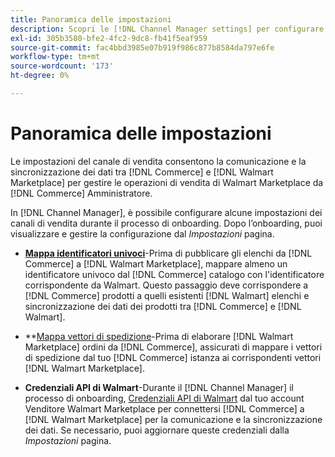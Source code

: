 ```yaml
---
title: Panoramica delle impostazioni
description: Scopri le [!DNL Channel Manager settings] per configurare l'autenticazione e mappare gli attributi del catalogo dei prodotti e i vettori di spedizione necessari per coordinare le operazioni di vendita tra [!DNL Commerce] e [!DNL Walmart Marketplace].
exl-id: 305b3580-bfe2-4fc2-9dc8-fb41f5eaf959
source-git-commit: fac4bbd3985e07b919f986c877b8584da797e6fe
workflow-type: tm+mt
source-wordcount: '173'
ht-degree: 0%

---
```


# Panoramica delle impostazioni

Le impostazioni del canale di vendita consentono la comunicazione e la sincronizzazione dei dati tra [!DNL Commerce] e [!DNL Walmart Marketplace] per gestire le operazioni di vendita di Walmart Marketplace da [!DNL Commerce] Amministratore.

In [!DNL Channel Manager], è possibile configurare alcune impostazioni dei canali di vendita durante il processo di onboarding. Dopo l’onboarding, puoi visualizzare e gestire la configurazione dal *Impostazioni* pagina.

* **[Mappa identificatori univoci](map-catalog-attributes.md)**-Prima di pubblicare gli elenchi da [!DNL Commerce] a [!DNL Walmart Marketplace], mappare almeno un identificatore univoco dal [!DNL Commerce] catalogo con l&#39;identificatore corrispondente da Walmart. Questo passaggio deve corrispondere a [!DNL Commerce] prodotti a quelli esistenti [!DNL Walmart] elenchi e sincronizzazione dei dati dei prodotti tra [!DNL Commerce] e [!DNL Walmart].

* **[Mappa vettori di spedizione](map-shipping-carriers.md)-Prima di elaborare [!DNL Walmart Marketplace] ordini da [!DNL Commerce], assicurati di mappare i vettori di spedizione dal tuo [!DNL Commerce] istanza ai corrispondenti vettori [!DNL Walmart Marketplace].

* **Credenziali API di Walmart**-Durante il [!DNL Channel Manager] il processo di onboarding, [Credenziali API di Walmart](walmart-prerequisites.md#generate-a-walmart-marketplace-production-api-key) dal tuo account Venditore Walmart Marketplace per connettersi [!DNL Commerce] a [!DNL Walmart Marketplace] per la comunicazione e la sincronizzazione dei dati. Se necessario, puoi aggiornare queste credenziali dalla *Impostazioni* pagina.
